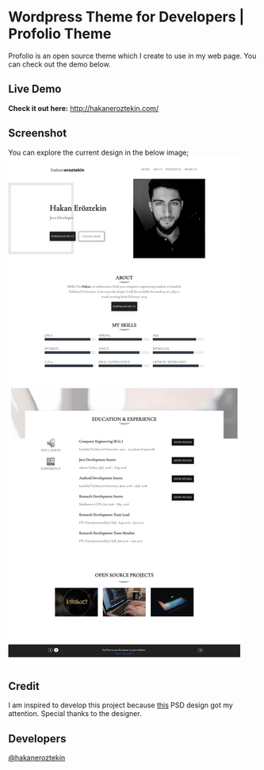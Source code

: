 # Wordpress Theme for Developers | Profolio Theme
Profolio is an open source theme which I create to use in my web page. You can check out the demo below.

## Live Demo
**Check it out here:** http://hakaneroztekin.com/

## Screenshot
You can explore the current design in the below image;
![Alt text](/demo-screenshot.png "Portfolio Design")

## Credit
I am inspired to develop this project because [this](@https://bit.ly/2Rqc0OR) PSD design got my attention. Special thanks to the designer.

## Developers
[@hakaneroztekin](www.github.com/hakaneroztekin)
